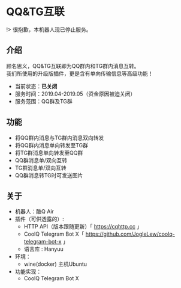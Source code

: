 # QQ&TG互联

!> 很抱歉，本机器人现已停止服务。

## 介绍

顾名思义，QQ&TG互联即为QQ群内和TG群内消息互转。  
我们所使用的升级版插件，更是含有单向传输信息等高级功能！  
 - 当前状态：**已关闭**
 - 服务时间：2019.04-2019.05（资金原因被迫关闭）
 - 服务范围：QQ群及TG群
 
## 功能

 - 将QQ群内消息与TG群内消息双向转发
 - 将QQ群内消息单向转发至TG群
 - 将TG群消息单向转发至QQ群
 - QQ群消息单/双向互转
 - TG群消息单/双向互转
 - QQ群消息转TG时可发送图片
 
## 关于

 - 机器人：酷Q Air
 - 插件（可供透露的）: 
   - HTTP API（版本跟随更新）「 https://cqhttp.cc 」
   - CoolQ Telegram Bot X「 https://github.com/JogleLew/coolq-telegram-bot-x 」
   - 语言库 : Hanyuu
 - 环境：
   - wine(docker) 主机Ubuntu
 - 功能实现：
   - CoolQ Telegram Bot X